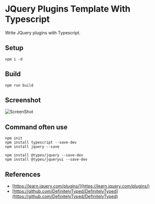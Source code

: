 # JQuery Plugins Template With Typescript

Write JQuery plugins with Typescript. 

## Setup
```
npm i -d
```

## Build
```
npm run build
```

## Screenshot
![ScreenShot](https://raw.github.com/tnqsoft/jquery_plugins_template/master/screenshot.jpg "ScreenShot")

## Command often use
```
npm init
npm install typescript --save-dev
npm install jquery --save

npm install @types/jquery --save-dev
npm install @types/jqueryui --save-dev
```

## References
- [https://learn.jquery.com/plugins/](https://learn.jquery.com/plugins/)
- [https://github.com/DefinitelyTyped/DefinitelyTyped](https://github.com/DefinitelyTyped/DefinitelyTyped)
